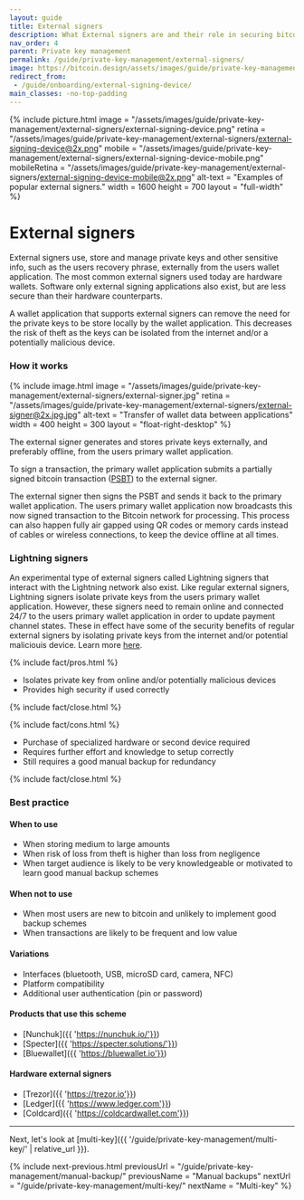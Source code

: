 ```yaml
---
layout: guide
title: External signers
description: What External signers are and their role in securing bitcoin.
nav_order: 4
parent: Private key management
permalink: /guide/private-key-management/external-signers/
image: https://bitcoin.design/assets/images/guide/private-key-management/external-signers/external-signing-device-preview.png
redirect_from:
 - /guide/onboarding/external-signing-device/
main_classes: -no-top-padding
---
```


<!--

Editor's notes

Description of what an external signers are and what the scheme consists of.

Illustration sources

https://www.figma.com/community/file/888680264445459448
https://www.figma.com/community/file/995256542920917246/BDG---Private-key-management-illustrations
https://www.figma.com/file/qr4P17z6WSPADm6oW0cKw2/?node-id=261%3A1837

-->

{% include picture.html
   image = "/assets/images/guide/private-key-management/external-signers/external-signing-device.png"
   retina = "/assets/images/guide/private-key-management/external-signers/external-signing-device@2x.png"
   mobile = "/assets/images/guide/private-key-management/external-signers/external-signing-device-mobile.png"
   mobileRetina = "/assets/images/guide/private-key-management/external-signers/external-signing-device-mobile@2x.png"
   alt-text = "Examples of popular external signers."
   width = 1600
   height = 700
   layout = "full-width"
%}

# External signers

External signers use, store and manage private keys and other sensitive info, such as the users recovery phrase, externally from the users wallet application. The most common external signers used today are hardware wallets. Software only external signing applications also exist, but are less secure than their hardware counterparts. 

A wallet application that supports external signers can remove the need for the private keys to be store locally by the wallet application. This decreases the risk of theft as the keys can be isolated from the internet and/or a potentially malicious device. 

### How it works

<div class="center" markdown="1">

{% include image.html
   image = "/assets/images/guide/private-key-management/external-signers/external-signer.jpg"
   retina = "/assets/images/guide/private-key-management/external-signers/external-signer@2x.jpg.jpg"
   alt-text = "Transfer of wallet data between applications"
   width = 400
   height = 300
   layout = "float-right-desktop"
%}

The external signer generates and stores private keys externally, and preferably offline, from the users primary wallet application.

To sign a transaction, the primary wallet application submits a partially signed bitcoin transaction ([PSBT](https://github.com/bitcoin/bips/blob/master/bip-0174.mediawiki)) to the external signer. 

The external signer then signs the PSBT and sends it back to the primary wallet application. The users primary wallet application now broadcasts this now signed transaction to the Bitcoin network for processing. This process can also happen fully air gapped using QR codes or memory cards instead of cables or wireless connections, to keep the device offline at all times.

</div>

### Lightning signers

An experimental type of external signers called Lightning signers that interact with the Lightning network also exist. Like regular external signers, Lightning signers isolate private keys from the users primary wallet application. However, these signers need to remain online and connected 24/7 to the users primary wallet application in order to update payment channel states. These in effect have some of the security benefits of regular external signers by isolating private keys from the internet and/or potential maliciouis device. Learn more [here](https://gitlab.com/lightning-signer/docs/-/blob/master/README.md). 

{% include fact/pros.html %}

- Isolates private key from online and/or potentially malicious devices
- Provides high security if used correctly

{% include fact/close.html %}

{% include fact/cons.html %}

- Purchase of specialized hardware or second device required
- Requires further effort and knowledge to setup correctly
- Still requires a good manual backup for redundancy

{% include fact/close.html %}

### Best practice

#### When to use
- When storing medium to large amounts
- When risk of loss from theft is higher than loss from negligence
- When target audience is likely to be very knowledgeable or motivated to learn good manual backup schemes

#### When not to use
- When most users are new to bitcoin and unlikely to implement good backup schemes
- When transactions are likely to be frequent and low value

#### Variations
- Interfaces (bluetooth, USB, microSD card, camera, NFC)
- Platform compatibility
- Additional user authentication (pin or password)

#### Products that use this scheme
- [Nunchuk]({{ 'https://nunchuk.io/'}})
- [Specter]({{ 'https://specter.solutions/'}})
- [Bluewallet]({{ 'https://bluewallet.io'}})

#### Hardware external signers
- [Trezor]({{ 'https://trezor.io'}})
- [Ledger]({{ 'https://www.ledger.com'}})
- [Coldcard]({{ 'https://coldcardwallet.com'}})

---

Next, let's look at [multi-key]({{ '/guide/private-key-management/multi-key/' | relative_url }}).

{% include next-previous.html
   previousUrl = "/guide/private-key-management/manual-backup/"
   previousName = "Manual backups"
   nextUrl = "/guide/private-key-management/multi-key/"
   nextName = "Multi-key"
%}

